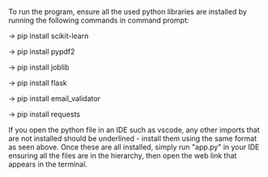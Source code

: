 To run the program, ensure all the used python libraries are installed by running the following commands in command prompt:

-> pip install scikit-learn

-> pip install pypdf2

-> pip install joblib

-> pip install flask

-> pip install email_validator

-> pip install requests

If you open the python file in an IDE such as vscode, any other imports that are not installed should be underlined - install them using the same format as seen above.
Once these are all installed, simply run "app.py" in your IDE ensuring all the files are in the hierarchy, then open the web link that appears in the terminal.
